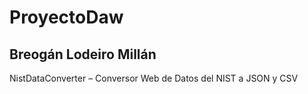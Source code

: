 # ProyectoDaw
## Breogán Lodeiro Millán
NistDataConverter – Conversor Web de Datos del NIST a JSON y CSV
